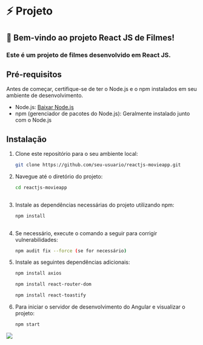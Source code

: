 # ⚡ Projeto
## 🚀 Bem-vindo ao projeto React JS de Filmes! 
### Este é um projeto de filmes desenvolvido em React JS. 
## Pré-requisitos

Antes de começar, certifique-se de ter o Node.js e o npm instalados em seu ambiente de desenvolvimento.

- Node.js: [Baixar Node.js](https://nodejs.org/)
- npm (gerenciador de pacotes do Node.js): Geralmente instalado junto com o Node.js

## Instalação

1. Clone este repositório para o seu ambiente local:

   ```bash
   git clone https://github.com/seu-usuario/reactjs-movieapp.git
   
2. Navegue até o diretório do projeto:

   ```bash
   cd reactjs-movieapp
      
3. Instale as dependências necessárias do projeto utilizando npm:

   ```bash
   npm install
      
4. Se necessário, execute o comando a seguir para corrigir vulnerabilidades:

   ```bash
   npm audit fix --force (se for necessário)

5. Instale as seguintes dependências adicionais:
   ```bash
   npm install axios

   npm install react-router-dom

   npm install react-toastify

6. Para iniciar o servidor de desenvolvimento do Angular e visualizar o projeto:

   ```bash
   npm start

<img src="src/images/readme.jpg" />